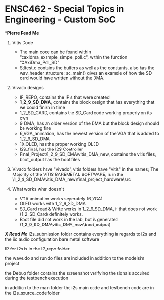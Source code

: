 # ENSC462 - Special Topics in Engineering - Custom SoC

***Pierre Read Me**
1. Vitis Code
	- The main code can be found within "xaxidma_example_simple_poll.c", within the function "XAxiDma_Poll_SD"
	- Sdtest.c contains the buffers as well as the constants, also has the wav_header structure; sd_main() gives an example of how the SD card would have written without the DMA.
2. Vivado designs
	- IP_REPO, contains the IP's that were created
	- **1_2_9_SD_DMA**, contains the block design that has everything that we could finish in time
	- 1_2_SD_CARD, contains the SD_Card code working properly on its own
	- 9_DMA, has an older version of the DMA but the block design should be working fine
	- 6_VGA_animation, has the newest version of the VGA that is added to 1_2_9_SD_DMA
	- 10_OLED, has the proper working OLED
	- I2S_final, has the I2S Controller
	- Final_Project\1_2_9_SD_DMA\vitis_DMA_new, contains the vitis files, boot_output has the boot files

3. Vivado folders have "vivado", vitis folders have "vitis" in the names; The Majority of the VITIS BAREMETAL SOFTWARE, is in the \1_2_9_SD_DMA\vitis_DMA_new\final_project_hardware\src

4. What works what doesn't
	- VGA animation works seperately (6_VGA)
	- OLED works with 1_2_9_SD_DMA
	- SD_Card read & Write works in 1_2_9_SD_DMA, if that does not work (1_2_SD_Card) definitely works.
	- Boot file did not work in the lab, but is generated (1_2_9_SD_DMA\vitis_DMA_new\boot_output)

***X Read Me***
i2s_submission folder contains everything in regards to i2s and the iic audio configuration bare metal software 

IP for i2s is in the IP_repo folder 

the wave.do and run.do files are included in addition to the modelsim project 

the Debug folder contains the screenshot verifying the signals accuired during the testbench execution 

in addition to the main folder the i2s main code and testbench code are in the i2s_source_code folder  


